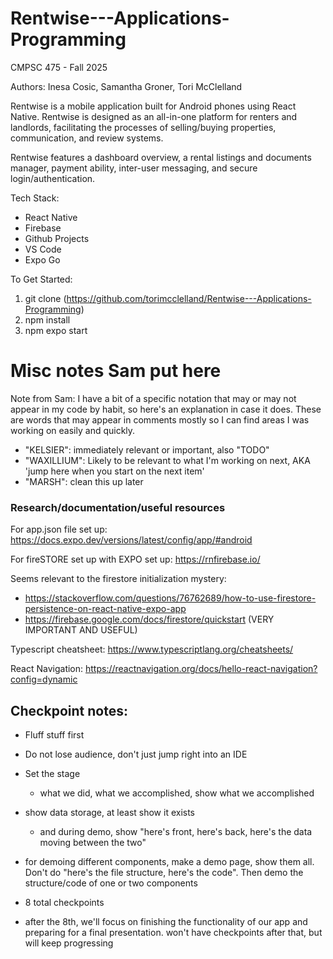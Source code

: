 # Rentwise---Applications-Programming
CMPSC 475 - Fall 2025

Authors: Inesa Cosic, Samantha Groner, Tori McClelland

Rentwise is a mobile application built for Android phones using React Native. Rentwise is designed as an all-in-one platform for renters and landlords, facilitating the processes of selling/buying properties, communication, and review systems.

Rentwise features a dashboard overview, a rental listings and documents manager, payment ability, inter-user messaging, and secure login/authentication.

Tech Stack:
 - React Native
 - Firebase
 - Github Projects
 - VS Code
 - Expo Go

To Get Started:
1. git clone (https://github.com/torimcclelland/Rentwise---Applications-Programming)
2. npm install
3. npm expo start


# Misc notes Sam put here

Note from Sam: I have a bit of a specific notation that may or may not appear in my code by habit, so here's an explanation in case it does. These are words that may appear in comments mostly so I can find areas I was working on easily and quickly.

- "KELSIER": immediately relevant or important, also "TODO"
- "WAXILLIUM": Likely to be relevant to what I'm working on next, AKA 'jump here when you start on the next item'
- "MARSH": clean this up later

### Research/documentation/useful resources

For app.json file set up: https://docs.expo.dev/versions/latest/config/app/#android

For fireSTORE set up with EXPO set up: https://rnfirebase.io/ 

Seems relevant to the firestore initialization mystery: 

- https://stackoverflow.com/questions/76762689/how-to-use-firestore-persistence-on-react-native-expo-app
- https://firebase.google.com/docs/firestore/quickstart (VERY IMPORTANT AND USEFUL)

Typescript cheatsheet: https://www.typescriptlang.org/cheatsheets/

React Navigation: https://reactnavigation.org/docs/hello-react-navigation?config=dynamic

## Checkpoint notes:

- Fluff stuff first
- Do not lose audience, don't just jump right into an IDE
- Set the stage
    - what we did, what we accomplished, show what we accomplished
- show data storage, at least show it exists
    - and during demo, show "here's front, here's back, here's the data moving between the two"
- for demoing different components, make a demo page, show them all. Don't do "here's the file structure, here's the code". Then demo the structure/code of one or two components

- 8 total checkpoints
- after the 8th, we'll focus on finishing the functionality of our app and preparing for a final presentation. won't have checkpoints after that, but will keep progressing
